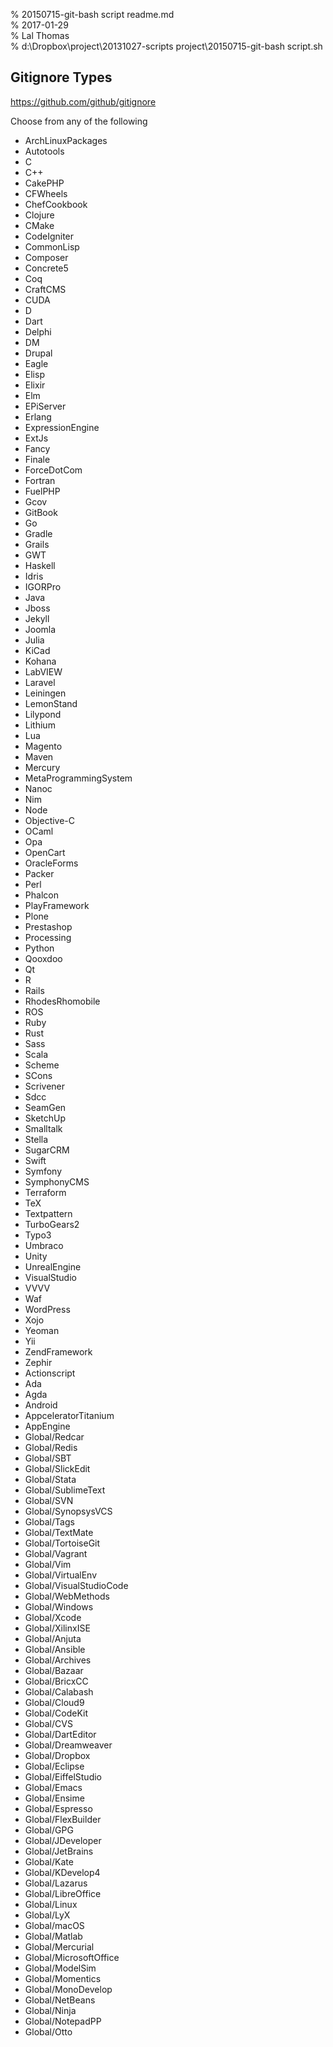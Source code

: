 % 20150715-git-bash script readme.md 	
% 2017-01-29 	
% Lal Thomas 	
% d:\Dropbox\project\20131027-scripts project\20150715-git-bash script.sh 	
	

Gitignore Types
---------------

	
https://github.com/github/gitignore

Choose from any of the following	

- ArchLinuxPackages
- Autotools
- C
- C++
- CakePHP
- CFWheels
- ChefCookbook
- Clojure
- CMake
- CodeIgniter
- CommonLisp
- Composer
- Concrete5
- Coq
- CraftCMS
- CUDA
- D
- Dart
- Delphi
- DM
- Drupal
- Eagle
- Elisp
- Elixir
- Elm
- EPiServer
- Erlang
- ExpressionEngine
- ExtJs
- Fancy
- Finale
- ForceDotCom
- Fortran
- FuelPHP
- Gcov
- GitBook
- Go
- Gradle
- Grails
- GWT
- Haskell
- Idris
- IGORPro
- Java
- Jboss
- Jekyll
- Joomla
- Julia
- KiCad
- Kohana
- LabVIEW
- Laravel
- Leiningen
- LemonStand
- Lilypond
- Lithium
- Lua
- Magento
- Maven
- Mercury
- MetaProgrammingSystem
- Nanoc
- Nim
- Node
- Objective-C
- OCaml
- Opa
- OpenCart
- OracleForms
- Packer
- Perl
- Phalcon
- PlayFramework
- Plone
- Prestashop
- Processing
- Python
- Qooxdoo
- Qt
- R
- Rails
- RhodesRhomobile
- ROS
- Ruby
- Rust
- Sass
- Scala
- Scheme
- SCons
- Scrivener
- Sdcc
- SeamGen
- SketchUp
- Smalltalk
- Stella
- SugarCRM
- Swift
- Symfony
- SymphonyCMS
- Terraform
- TeX
- Textpattern
- TurboGears2
- Typo3
- Umbraco
- Unity
- UnrealEngine
- VisualStudio
- VVVV
- Waf
- WordPress
- Xojo
- Yeoman
- Yii
- ZendFramework
- Zephir
- Actionscript
- Ada
- Agda
- Android
- AppceleratorTitanium
- AppEngine
- Global/Redcar
- Global/Redis
- Global/SBT
- Global/SlickEdit
- Global/Stata
- Global/SublimeText
- Global/SVN
- Global/SynopsysVCS
- Global/Tags
- Global/TextMate
- Global/TortoiseGit
- Global/Vagrant
- Global/Vim
- Global/VirtualEnv
- Global/VisualStudioCode
- Global/WebMethods
- Global/Windows
- Global/Xcode
- Global/XilinxISE
- Global/Anjuta
- Global/Ansible
- Global/Archives
- Global/Bazaar
- Global/BricxCC
- Global/Calabash
- Global/Cloud9
- Global/CodeKit
- Global/CVS
- Global/DartEditor
- Global/Dreamweaver
- Global/Dropbox
- Global/Eclipse
- Global/EiffelStudio
- Global/Emacs
- Global/Ensime
- Global/Espresso
- Global/FlexBuilder
- Global/GPG
- Global/JDeveloper
- Global/JetBrains
- Global/Kate
- Global/KDevelop4
- Global/Lazarus
- Global/LibreOffice
- Global/Linux
- Global/LyX
- Global/macOS
- Global/Matlab
- Global/Mercurial
- Global/MicrosoftOffice
- Global/ModelSim
- Global/Momentics
- Global/MonoDevelop
- Global/NetBeans
- Global/Ninja
- Global/NotepadPP
- Global/Otto

